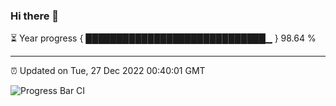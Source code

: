 ### Hi there 👋

⏳ Year progress { █████████████████████████████▁ } 98.64 %

---

⏰ Updated on Tue, 27 Dec 2022 00:40:01 GMT

![Progress Bar CI](https://github.com/Shyam-Makwana/GitHub-Actions-Demo/workflows/Progress%20Bar%20CI/badge.svg)
